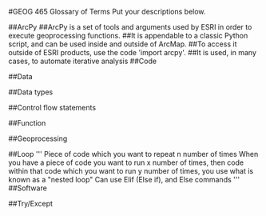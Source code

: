#GEOG 465 Glossary of Terms
Put your descriptions below.

##ArcPy
##ArcPy is a set of tools and arguments used by ESRI in order to execute geoprocessing functions.
##It is appendable to a classic Python script, and can be used inside and outside of ArcMap.
##To access it outside of ESRI products, use the code 'import arcpy'.
##It is used, in many cases, to automate iterative analysis
##Code

##Data

##Data types

##Control flow statements

##Function

##Geoprocessing

##Loop
'''
Piece of code which you want to repeat n number of times
When you have a piece of code you want to run x number of times, then code within that code which you want to run y number of times, you use what is known as a "nested loop"
Can use Elif (Else if), and Else commands
'''
##Software

##Try/Except
